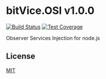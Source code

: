 # bitVice.OSI v1.0.0

[![Build Status][travis-image]][travis-url]
[![Test Coverage][coveralls-image]][coveralls-url]

Observer Services Injection for node.js


## License

[MIT](LICENSE)

[travis-image]: https://travis-ci.org/bitvice/bitvice-osi.svg
[travis-url]: https://travis-ci.org/bitvice/bitvice-osi

[coveralls-image]: https://img.shields.io/coveralls/bitvice/bitvice-osi/master.svg
[coveralls-url]: https://coveralls.io/r/bitvice/bitvice-osi?branch=master
